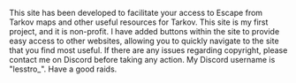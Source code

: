 This site has been developed to facilitate your access to Escape from Tarkov maps and other useful resources for Tarkov. This site is my first project, and it is non-profit. I have added buttons within the site to provide easy access to other websites, allowing you to quickly navigate to the site that you find most useful. If there are any issues regarding copyright, please contact me on Discord before taking any action. My Discord username is "lesstro_". Have a good raids.
